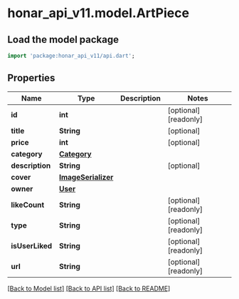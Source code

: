 # honar_api_v11.model.ArtPiece

## Load the model package
```dart
import 'package:honar_api_v11/api.dart';
```

## Properties

Name | Type | Description | Notes
------------ | ------------- | ------------- | -------------
**id** | **int** |  | [optional] [readonly]
**title** | **String** |  | [optional]
**price** | **int** |  | [optional]
**category** | [**Category**](Category.md) |  |
**description** | **String** |  | [optional]
**cover** | [**ImageSerializer**](ImageSerializer.md) |  |
**owner** | [**User**](User.md) |  |
**likeCount** | **String** |  | [optional] [readonly]
**type** | **String** |  | [optional] [readonly]
**isUserLiked** | **String** |  | [optional] [readonly]
**url** | **String** |  | [optional] [readonly]

[[Back to Model list]](../README.md#documentation-for-models) [[Back to API list]](../README.md#documentation-for-api-endpoints) [[Back to README]](../README.md)


